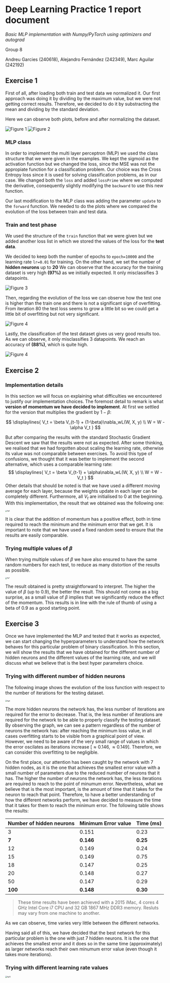 # Deep Learning Practice 1 report document

*Basic MLP implementation with Numpy/PyTorch using optimizers and autograd*

Group 8

Andreu Garcies (240618), Alejandro Fernández (242349), Marc Aguilar (242192)

## Exercise 1

First of all, after loading both train and test data we normalized it. Our first approach was doing it by dividing by the maximum value, but we were not getting correct results. Therefore, we decided to do it by substracting the mean and dividing by the standard deviation. 

Here we can observe both plots, before  and after normalizing the dataset.

![Figure 1](Results/fig1.png)
![Figure 2](Results/fig2.png)

### MLP class
In order to implement the multi layer perceptron (MLP) we used the class structure that we were given in the examples. We kept the sigmoid as the activation function but we changed the loss, since the MSE was not the appropiate function for a classification problem. Our choice was the Cross Entropy loss since it is used for solving classification problems, as in our case. We changed both the `loss` and added `lossPrime` where we computed the derivative, consequently slightly modifying the `backward` to use this new function. 

Our last modification to the MLP class was adding the parameter `update` to the `forward` function. We needed to do the plots where we compared the evolution of the loss between train and test data. 

### Train and test phase
We used the structure of the `train` function that we were given but we added another loss list in which we stored the values of the loss for the **test data**.

We decided to keep both the number of epochs to `epoch=10000` and the learning rate `lr=0.01` for training. On the other hand, we set the number of **hidden neurons** up to **20** We can observe that the accuracy for the training dataset is very high **(97%)** as we initially expected. It only misclassifies 3 datapoints. 

![Figure 3](Results/fig3.png)

Then, regarding the evolution of the loss we can observe how the test one is higher than the train one and there is not a significant sign of overfitting. From iteration 80 the test loss seems to grow a little bit so we could get a little bit of overfitting but not very significant.

![Figure 4](Results/fig4.png)

Lastly, the classification of the test dataset gives us very good results too. As we can observe, it only misclassifies 3 datapoints. We reach an accuracy of **(88%)**, which is quite high. 

![Figure 4](Results/fig5.png)


## Exercise 2

### Implementation details

In this section we will focus on explaining what difficulties we encountered to justify our implementation choices. The foremost detail to remark is what **version of momentum we have decided to implement**. At first we settled for the version that multiplies the gradient by $1 - \beta$:

$$
\displaylines{
V_t = \beta V_{t-1} + (1-\beta)\nabla_wL(W, X, y) \\
W = W - \alpha V_t
}
$$

But after comparing the results with the standard Stochastic Gradient Descent we saw that the results were not as expected. After some thinking, we realised that we had forgotten about scaling the learning rate, otherwise its value was not comparable between exercises. To avoid this type of confusions, we thought that it was better to implement the second alternative, which uses a comparable learning rate:
$$
\displaylines{
V_t = \beta V_{t-1} + \alpha\nabla_wL(W, X, y) \\
W = W - V_t
}
$$
Other details that should be noted is that we have used a different moving average for each layer, because the weights update in each layer can be completely different. Furthermore, all $V_t$ are initialised to $0$ at the beginning. With this implementation, the result that we obtained was the following one:

<img src="Results/fig6.png" alt="fig6" style="zoom: 33%;" />

It is clear that the addition of momentum has a positive effect, both in time required to reach the minimum and the minimum error that we get. It is important to note that we have used a fixed random seed to ensure that the results are easily comparable.

### Trying multiple values of $\beta$

When trying multiple values of $\beta$ we have also ensured to have the same random numbers for each test, to reduce as many distortion of the results as possible.

<img src="Results/fig7.png" alt="fig7" style="zoom:33%;" />

The result obtained is pretty straightforward to interpret. The higher the value of $\beta$ (up to $0.9$), the better the result. This should not come as a big surprise, as a small value of $\beta$ implies that we significantly reduce the effect of the momentum. This results is in line with the rule of thumb of using a beta of $0.9$ as a good starting point.

## Exercise 3

Once we have implemented the MLP and tested that it works as expected, we can start changing the hyperparameters to understand how the network behaves for this particular problem of binary classification. In this section, we will show the results that we have obtained for the different number of hidden neurons and the different values of the learning rate, and we will discuss  what we believe that is the best hyper parameters choice.

### Trying with different number of hidden neurons

The following image shows the evolution of the loss function with respect to the number of iterations for the testing dataset.

<img src="Results/fig9.png" alt="fig9" style="zoom:35%;" />

The more hidden neurons the network has, the less number of iterations are required for the error to decrease. That is, the less number of iterations are required for the network to be able to properly classify the testing dataset. By observing the graph, we can see a pattern regardless of the number of neurons the network has: after reaching the minimum loss value, in all cases overfitting starts to be visible from a graphical point of view. However, we need to be aware of the very small range of values in which the error oscilates as iterations increase $[\approx0.146, \approx 0.149]$. Therefore, we can consider this overfitting to be negligible.

On the first place, our attention has been caught by the network with $7$ hidden nodes, as it is the one that achieves the smallest error value with a small number of parameters due to the reduced number of neurons that it has. The higher the number of neurons the network has, the less iterations are required to reach to the point of minumum error. Nevertheless, what we believe that is the most important, is the amount of time that it takes for the neuron to reach that point. Therefore, to have a better understanding of how the different networks perform, we have decided to measure the time that it takes for them to reach the minimum error. The following table shows the results:

| Number of hidden neurons | Minimum Error value | Time (ms) |
| ------------------------ | ------------------- | --------- |
| 3                        | 0.151               | 0.23      |
| **7**                    | **0.146**           | **0.25**  |
| 12                       | 0.149               | 0.24      |
| 15                       | 0.149               | 0.75      |
| 18                       | 0.147               | 0.25      |
| 20                       | 0.148               | 0.27      |
| 50                       | 0.147               | 0.29      |
| **100**                  | **0.148**           | **0.30**  |

> These time results have been achieved with a 2015 iMac, 4 cores 4 GHz Intel Core i7 CPU and 32 GB 1867 MHz DDR3 memory. Resluts may vary from one machine to another.

As we can observe, time varies very little between the different networks.

Having said all of this, we have decided that the best network for this particular problem is the one with just 7 hidden neurons. It is the one that achieves the smallest error and it does so in the same time (approximately) as larger networks reach their own minumum error value (even though it takes more iterations).

### Trying with different learning rate values



<img src="Results/fig10.png" alt="fig10" style="zoom:35%;" />
